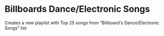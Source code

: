 # Billboards Dance/Electronic Songs

Creates a new playlist with Top 25 songs from 
"Billboard's Dance/Electronic Songs" list
